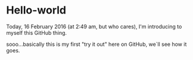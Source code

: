 # Hello-world
Today, 16 February 2016 (at 2:49 am, but who cares), I'm introducing to myself this GitHub thing.


sooo...basically this is my first "try it out" here on GitHub, we`ll see how it goes.
